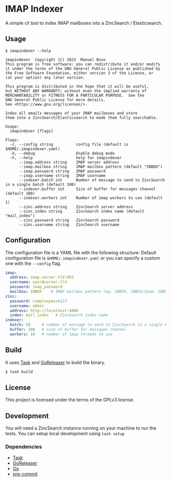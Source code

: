 # IMAP Indexer

A simple cli tool to index IMAP mailboxes into a ZincSearch / Elasticsearch.

## Usage

```
$ imapindexer --help

imapindexer  Copyright (C) 2023  Manuel Bovo
This program is free software: you can redistribute it and/or modify
it under the terms of the GNU General Public License as published by
the Free Software Foundation, either version 3 of the License, or
(at your option) any later version.

This program is distributed in the hope that it will be useful,
but WITHOUT ANY WARRANTY; without even the implied warranty of
MERCHANTABILITY or FITNESS FOR A PARTICULAR PURPOSE.  See the
GNU General Public License for more details.
See <https://www.gnu.org/licenses/>.

Index all emails messages of your IMAP mailboxes and store
them into a ZincSearch/Elasticsearch to made them fully searchable.

Usage:
  imapindexer [flags]

Flags:
  -c, --config string          config file (default is $HOME/.imapindexer.yaml)
  -d, --debug                  Enable debug mode
  -h, --help                   help for imapindexer
      --imap.address string    IMAP server address
      --imap.mailbox string    IMAP mailbox pattern (default "INBOX")
      --imap.password string   IMAP password
      --imap.username string   IMAP username
      --indexer.batch int      Number of message to send to ZincSearch in a single batch (default 100)
      --indexer.buffer int     Size of buffer for messages channel (default 100)
      --indexer.workers int    Number of imap workers to use (default 1)
      --zinc.address string    ZincSearch server address
      --zinc.index string      ZincSearch index name (default "mail_index")
      --zinc.password string   ZincSearch password
      --zinc.username string   ZincSearch username
```

## Configuration

The configuration file is a YAML file with the following structure:
Default configuration file is `$HOME/.imapindexer.yaml` or you can specify a custom one with the `--config` flag.

```yaml
imap:
  address: imap.server.tld:993
  username: user@server.tld
  password: imap_password
  mailbox: INBOX    # IMAP mailbox pattern (eg: INBOX, INBOX/Spam, INBOX/Spam/* etc)
zinc:
  password: Complexpass#123
  username: admin
  address: http://localhost:4080
  index: mail_index   # ZincSearch index name
indexer:
  batch: 50     # number of message to send to ZincSearch in a single batch
  buffer: 100   # size of buffer for messages channel
  workers: 10   # number of imap threads to use
```

## Build

It uses [Task](https://taskfile.dev) and [GoReleaser](https://goreleaser.com) to build the binary.

```bash
$ task build
```

## License

This project is licensed under the terms of the GPLv3 license.

## Development

You will need a ZincSearch instance running on your machine to run the tests.
You can setup local development using `task setup`

### Dependencies

- [Task](https://taskfile.dev)
- [GoReleaser](https://goreleaser.com)
- [Go](https://golang.org)
- [pre-commit](https://pre-commit.com)
